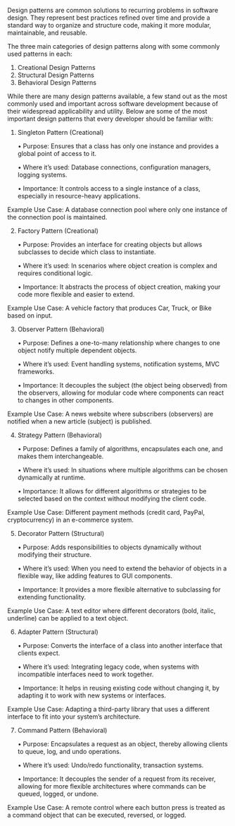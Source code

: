 Design patterns are common solutions to recurring problems in software design. They represent best practices refined over time and provide a standard way to organize and structure code, making it more modular, maintainable, and reusable.

The three main categories of design patterns along with some commonly used patterns in each:

1. Creational Design Patterns
2. Structural Design Patterns
3. Behavioral Design Patterns

While there are many design patterns available, a few stand out as the most commonly used and important across software development because of their widespread applicability and utility. Below are some of the most important design patterns that every developer should be familiar with:

1. Singleton Pattern (Creational)

   • Purpose: Ensures that a class has only one instance and provides a global point of access to it.

   • Where it’s used: Database connections, configuration managers, logging systems.

   • Importance: It controls access to a single instance of a class, especially in resource-heavy applications.

Example Use Case: A database connection pool where only one instance of the connection pool is maintained.

2. Factory Pattern (Creational)

   • Purpose: Provides an interface for creating objects but allows subclasses to decide which class to instantiate.

   • Where it’s used: In scenarios where object creation is complex and requires conditional logic.

   • Importance: It abstracts the process of object creation, making your code more flexible and easier to extend.

Example Use Case: A vehicle factory that produces Car, Truck, or Bike based on input.

3. Observer Pattern (Behavioral)

   • Purpose: Defines a one-to-many relationship where changes to one object notify multiple dependent objects.

   • Where it’s used: Event handling systems, notification systems, MVC frameworks.

   • Importance: It decouples the subject (the object being observed) from the observers, allowing for modular code where components can react to changes in other components.

Example Use Case: A news website where subscribers (observers) are notified when a new article (subject) is published.

4. Strategy Pattern (Behavioral)

   • Purpose: Defines a family of algorithms, encapsulates each one, and makes them interchangeable.

   • Where it’s used: In situations where multiple algorithms can be chosen dynamically at runtime.

   • Importance: It allows for different algorithms or strategies to be selected based on the context without modifying the client code.

Example Use Case: Different payment methods (credit card, PayPal, cryptocurrency) in an e-commerce system.

5. Decorator Pattern (Structural)

   • Purpose: Adds responsibilities to objects dynamically without modifying their structure.

   • Where it’s used: When you need to extend the behavior of objects in a flexible way, like adding features to GUI components.

   • Importance: It provides a more flexible alternative to subclassing for extending functionality.

Example Use Case: A text editor where different decorators (bold, italic, underline) can be applied to a text object.

6. Adapter Pattern (Structural)

   • Purpose: Converts the interface of a class into another interface that clients expect.

   • Where it’s used: Integrating legacy code, when systems with incompatible interfaces need to work together.

   • Importance: It helps in reusing existing code without changing it, by adapting it to work with new systems or interfaces.

Example Use Case: Adapting a third-party library that uses a different interface to fit into your system’s architecture.

7. Command Pattern (Behavioral)

   • Purpose: Encapsulates a request as an object, thereby allowing clients to queue, log, and undo operations.

   • Where it’s used: Undo/redo functionality, transaction systems.

   • Importance: It decouples the sender of a request from its receiver, allowing for more flexible architectures where commands can be queued, logged, or undone.

Example Use Case: A remote control where each button press is treated as a command object that can be executed, reversed, or logged.
